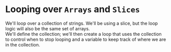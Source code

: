# Looping over `Arrays` and `Slices`

We'll loop over a collection of strings. We'll be using a slice, but the loop logic will also be the same set of arrays.  
We'll define the collection; we'll then create a loop that uses the collection to control when to stop looping and a variable to keep track of where we are in the collection.